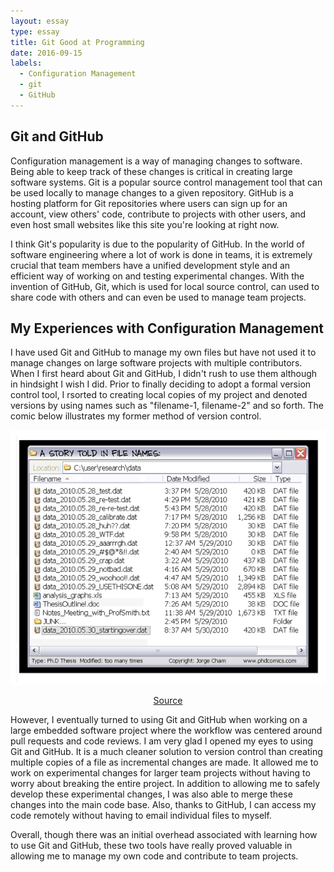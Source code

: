 ```yaml
---
layout: essay
type: essay
title: Git Good at Programming
date: 2016-09-15
labels:
  - Configuration Management
  - git
  - GitHub
---
```


## Git and GitHub
Configuration management is a way of managing changes to software. Being able to keep track of these changes is critical in creating large software systems. Git is a popular source control management tool that can be used locally to manage changes to a given repository. GitHub is a hosting platform for Git repositories where users can sign up for an account, view others' code, contribute to projects with other users, and even host small websites like this site you're looking at right now. 

I think Git's popularity is due to the popularity of GitHub. In the world of software engineering where a lot of work is done in teams, it is extremely crucial that team members have a unified development style and an efficient way of working on and testing experimental changes. With the invention of GitHub, Git, which is used for local source control, can used to share code with others and can even be used to manage team projects. 

## My Experiences with Configuration Management
I have used Git and GitHub to manage my own files but have not used it to manage changes on large software projects with multiple contributors. When I first heard about Git and GitHub, I didn't rush to use them although in hindsight I wish I did. Prior to finally deciding to adopt a formal version control tool, I rsorted to creating local copies of my project and denoted versions by using names such as "filename-1, filename-2" and so forth. The comic below illustrates my former method of version control. 

<img class="ui large centered rounded image" src="../images/SourceControlComic.gif">
<p align="center"><a href="http://rrcns.readthedocs.io/en/latest/version_control.html">Source</a></p>

However, I eventually turned to using Git and GitHub when working on a large embedded software project where the workflow was centered around pull requests and code reviews. I am very glad I opened my eyes to using Git and GitHub. It is a much cleaner solution to version control than creating multiple copies of a file as incremental changes are made. It allowed me to work on experimental changes for larger team projects without having to worry about breaking the entire project. In addition to allowing me to safely develop these experimental changes, I was also able to merge these changes into the main code base. Also, thanks to GitHub, I can access my code remotely without having to email individual files to myself. 

Overall, though there was an initial overhead associated with learning how to use Git and GitHub, these two tools have really proved valuable in allowing me to manage my own code and contribute to team projects.

